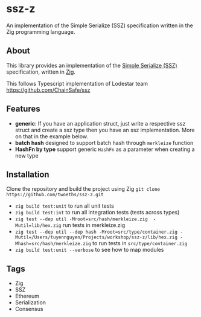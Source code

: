 # ssz-z
An implementation of the Simple Serialize (SSZ) specification written in the Zig programming language.

## About
This library provides an implementation of the [Simple Serialize (SSZ)](https://github.com/ethereum/consensus-specs/tree/dev/ssz) specification, written in [Zig](https://ziglang.org/).

This follows Typescript implementation of Lodestar team https://github.com/ChainSafe/ssz

## Features
- **generic**: If you have an application struct, just write a respective ssz struct and create a ssz type then you have an ssz implementation. More on that in the example below.
- **batch hash** designed to support batch hash through `merkleize` function
- **HashFn by type** support generic `HashFn` as a parameter when creating a new type

## Installation
Clone the repository and build the project using Zig `git clone https://github.com/twoeths/ssz-z.git`
- `zig build test:unit` to run all unit tests
- `zig build test:int` to run all integration tests (tests across types)
- `zig test --dep util -Mroot=src/hash/merkleize.zig  -Mutil=lib/hex.zig` run tests in merkleize.zig
- `zig test --dep util --dep hash -Mroot=src/type/container.zig -Mutil=/Users/tuyennguyen/Projects/workshop/ssz-z/lib/hex.zig -Mhash=src/hash/merkleize.zig` to run tests in `src/type/container.zig`
- `zig build test:unit --verbose` to see how to map modules

## Tags

- Zig
- SSZ
- Ethereum
- Serialization
- Consensus
